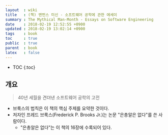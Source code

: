 ```yaml
---
layout  : wiki
title   : (책) 맨먼스 미신 - 소프트웨어 공학에 관한 에세이
summary : The Mythical Man-Month - Essays on Software Engineering
date    : 2018-02-19 12:52:55 +0900
updated : 2018-02-19 13:02:14 +0900
tags    : book
toc     : true
public  : true
parent  : book
latex   : false
---
```

* TOC
{:toc}

## 개요

> 40년 세월을 견뎌낸 소프트웨어 공학의 고전

* 브룩스의 법칙은 이 책의 핵심 주제를 요약한 것이다.
* 저자인 프레드 브룩스(Frederick P. Brooks Jr.)는 논문 "은총알은 없다"를 쓴 사람이다.
    * "은총알은 없다"는 이 책의 16장에 수록되어 있다.
